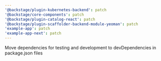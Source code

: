 ```yaml
---
'@backstage/plugin-kubernetes-backend': patch
'@backstage/core-components': patch
'@backstage/plugin-catalog-react': patch
'@backstage/plugin-scaffolder-backend-module-yeoman': patch
'example-app': patch
'example-app-next': patch
---
```


Move dependencies for testing and development to devDependencies in package.json files
